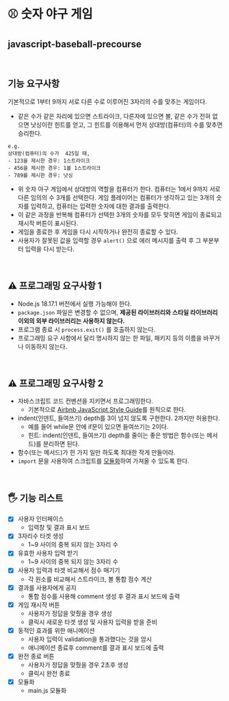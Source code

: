 # ⚾ 숫자 야구 게임 
## javascript-baseball-precourse

<br/>

## 기능 요구사항
기본적으로 1부터 9까지 서로 다른 수로 이루어진 3자리의 수를 맞추는 게임이다.
- 같은 수가 같은 자리에 있으면 스트라이크, 다른자에 있으면 볼, 같은 수가 전혀 없으면 낫싱이란 힌트를 얻고,
그 힌트를 이용해서 먼저 상대방(컴퓨터)의 수를 맞추면 승리한다.

```
e.g.
상대방(컴퓨터)의 수가  425일 때,
- 123을 제시한 경우: 1스트라이크
- 456을 제시한 경우: 1볼 1스트라이크
- 789를 제시한 경우: 낫싱
```
- 위 숫자 야구 게임에서 상대방의 역할을 컴퓨터가 한다. 컴퓨터는 1에서 9까지 서로 다른 임의의 수 3개를 선택한다. 게임 플레이어는 컴퓨터가 생각하고 있는
  3개의 숫자를 입력하고, 컴퓨터는 입력한 숫자에 대한 결과를 출력한다.
- 이 같은 과정을 반복해 컴퓨터가 선택한 3개의 숫자를 모두 맞히면 게임이 종료되고 재시작 버튼이 표시된다.
- 게임을 종료한 후 게임을 다시 시작하거나 완전히 종료할 수 있다.
- 사용자가 잘못된 값을 입력할 경우 `alert()` 으로 에러 메시지를 출력 후 그 부분부터 입력을 다시 받는다.

<br/>

## ⚠️ 프로그래밍 요구사항 1
- Node.js 18.17.1 버전에서 실행 가능해야 한다. 
- `package.json` 파일은 변경할 수 없으며, __제공된 라이브러리와 스타일 라이브러리 이외의 외부 라이브러리는 사용하지 않는다.__ 
- 프로그램 종료 시 `process.exit()` 를 호출하지 않는다. 
- 프로그래밍 요구 사항에서 달리 명시하지 않는 한 파일, 패키지 등의 이름을 바꾸거나 이동하지 않는다.

<br/>

## ⚠️ 프로그래밍 요구사항 2
- 자바스크립트 코드 컨벤션을 지키면서 프로그래밍한다. 
  - 기본적으로 [Airbnb JavaScript Style Guide](https://github.com/airbnb/javascript)를 원칙으로 한다.
- indent(인덴트, 들여쓰기) depth를 3이 넘지 않도록 구현한다. 2까지만 허용한다.
  - 예를 들어 while문 안에 if문이 있으면 들여쓰기는 2이다.
  - 힌트: indent(인덴트, 들여쓰기) depth를 줄이는 좋은 방법은 함수(또는 메서드)를 분리하면 된다.
- 함수(또는 메서드)가 한 가지 일만 하도록 최대한 작게 만들어라.
- `import` 문을 사용하여 스크립트를 [모듈화](https://developer.mozilla.org/ko/docs/Web/JavaScript/Guide/Modules)하여 가져올 수 있도록 한다.

<br/>

## 🖐️ 기능 리스트
- [x] 사용자 인터페이스
  - 입력창 및 결과 표시 보드
- [x] 3자리수 타겟 생성
  - 1~9 사이의 중복 되지 않는 3자리 수
- [x] 유효한 사용자 입력 받기
  - 1~9 사이의 중복 되지 않는 3자리 수
- [x] 사용자 입력과 타겟 비교해서 점수 매기기
  - 각 원소를 비교해서 스트라이크, 볼 통합 점수 계산
- [x] 결과를 사용자에게 공지
  - 통합 점수를 사용해 comment 생성 후 결과 표시 보드에 출력
- [x] 게임 재시작 버튼
  - 사용자가 정답을 맞췄을 경우 생성
  - 클릭시 새로운 타겟 생성 및 사용자 입력을 받을 준비
- [x] 동적인 효과를 위한 애니메이션
  - 사용자 입력이 validation을 통과했다는 것을 암시
  - 애니메이션 종료후 comment를 결과 표시 보드에 출력
- [x] 완전 종료 버튼
  - 사용자가 정답을 맞췄을 경우 2초후 생성
  - 클릭시 완전 종료
- [x] 모듈화
  - main.js 모듈화

